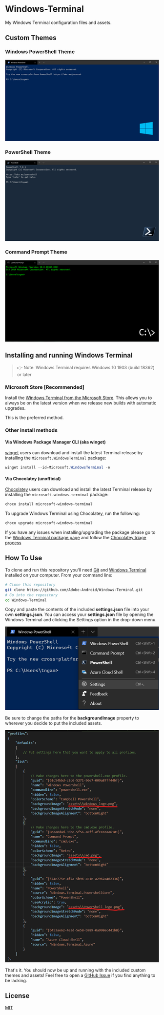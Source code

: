 # Windows-Terminal
My Windows Terminal configuration files and assets.

## Custom Themes

### Windows PowerShell Theme
![Screenshot](examples/Windows_PowerShell_Theme.png)

### PowerShell Theme
![Screenshot](examples/PowerShell_Theme.png)

### Command Prompt Theme
![Screenshot](examples/Command_Prompt_Theme.png)

## Installing and running Windows Terminal

> 👉 Note: Windows Terminal requires Windows 10 1903 (build 18362) or later

### Microsoft Store [Recommended]

Install the [Windows Terminal from the Microsoft Store](https://aka.ms/terminal). This allows you to always be on the latest version when we release new builds with automatic upgrades.

This is the preferred method.

### Other install methods

#### Via Windows Package Manager CLI (aka winget)

[winget](https://github.com/microsoft/winget-cli) users can download and install the latest Terminal release by installing the `Microsoft.WindowsTerminal` package:

```powershell
winget install --id=Microsoft.WindowsTerminal -e
```

#### Via Chocolatey (unofficial)

[Chocolatey](https://chocolatey.org) users can download and install the latest Terminal release by installing the `microsoft-windows-terminal` package:

```powershell
choco install microsoft-windows-terminal
```

To upgrade Windows Terminal using Chocolatey, run the following:

```powershell
choco upgrade microsoft-windows-terminal
```

If you have any issues when installing/upgrading the package please go to the [Windows Terminal package page](https://chocolatey.org/packages/microsoft-windows-terminal) and follow the [Chocolatey triage process](https://chocolatey.org/docs/package-triage-process)

## How To Use

To clone and run this repository you'll need [Git](https://git-scm.com) and [Windows Terminal](https://github.com/microsoft/terminal) installed on your computer. From your command line:

```bash
# Clone this repository
git clone https://github.com/Adobe-Android/Windows-Terminal.git
# Go into the repository
cd Windows-Terminal
```

Copy and paste the contents of the included **settings.json** file into your own **settings.json**.
You can access your **settings.json** file by opening the Windows Terminal and clicking the Settings option in the drop-down menu.

![Screenshot](examples/Windows_Terminal_Settings.png)

Be sure to change the paths for the **backgroundImage** property to wherever you decide to put the included assets.

![Screenshot](examples/Windows_Terminal_Asset_Paths.png)

That's it. You should now be up and running with the included custom themes and assets! Feel free to open a [GitHub Issue](https://github.com/Adobe-Android/Windows-Terminal/issues/new) if you find anything to be lacking.

## License
[MIT](LICENSE)
